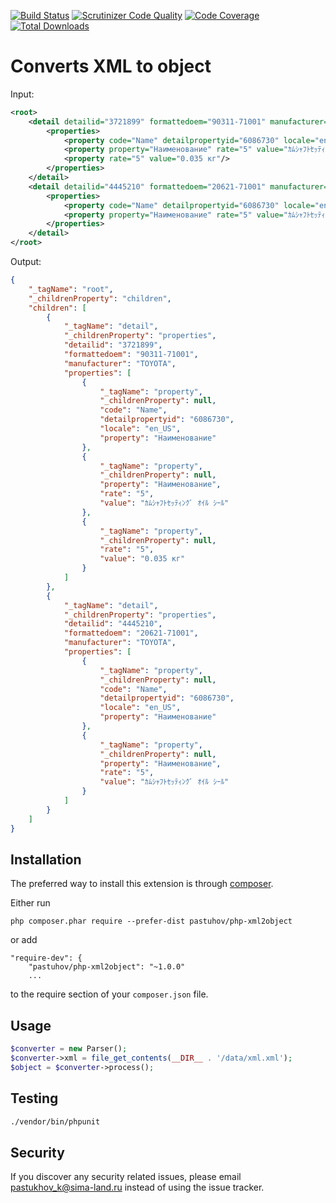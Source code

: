 [![Build Status](https://travis-ci.org/pastuhov/php-xml2object.svg)](https://travis-ci.org/pastuhov/php-xml2object)
[![Scrutinizer Code Quality](https://scrutinizer-ci.com/g/pastuhov/php-xml2object/badges/quality-score.png?b=master)](https://scrutinizer-ci.com/g/pastuhov/php-xml2object/?branch=master)
[![Code Coverage](https://scrutinizer-ci.com/g/pastuhov/php-xml2object/badges/coverage.png?b=master)](https://scrutinizer-ci.com/g/pastuhov/php-xml2object/?branch=master)
[![Total Downloads](https://poser.pugx.org/pastuhov/php-xml2object/downloads)](https://packagist.org/packages/pastuhov/php-xml2object)

Converts XML to object
===========================

Input: 
```xml
<root>
    <detail detailid="3721899" formattedoem="90311-71001" manufacturer="TOYOTA">
        <properties>
            <property code="Name" detailpropertyid="6086730" locale="en_US" property="Наименование"/>
            <property property="Наименование" rate="5" value="ｶﾑｼｬﾌﾄｾｯﾃｨﾝｸﾞ ｵｲﾙ ｼｰﾙ"/>
            <property rate="5" value="0.035 кг"/>
        </properties>
    </detail>
    <detail detailid="4445210" formattedoem="20621-71001" manufacturer="TOYOTA">
        <properties>
            <property code="Name" detailpropertyid="6086730" locale="en_US" property="Наименование"/>
            <property property="Наименование" rate="5" value="ｶﾑｼｬﾌﾄｾｯﾃｨﾝｸﾞ ｵｲﾙ ｼｰﾙ"/>
        </properties>
    </detail>
</root>
```

Output:
```json
{
    "_tagName": "root",
    "_childrenProperty": "children",
    "children": [
        {
            "_tagName": "detail",
            "_childrenProperty": "properties",
            "detailid": "3721899",
            "formattedoem": "90311-71001",
            "manufacturer": "TOYOTA",
            "properties": [
                {
                    "_tagName": "property",
                    "_childrenProperty": null,
                    "code": "Name",
                    "detailpropertyid": "6086730",
                    "locale": "en_US",
                    "property": "Наименование"
                },
                {
                    "_tagName": "property",
                    "_childrenProperty": null,
                    "property": "Наименование",
                    "rate": "5",
                    "value": "ｶﾑｼｬﾌﾄｾｯﾃｨﾝｸﾞ ｵｲﾙ ｼｰﾙ"
                },
                {
                    "_tagName": "property",
                    "_childrenProperty": null,
                    "rate": "5",
                    "value": "0.035 кг"
                }
            ]
        },
        {
            "_tagName": "detail",
            "_childrenProperty": "properties",
            "detailid": "4445210",
            "formattedoem": "20621-71001",
            "manufacturer": "TOYOTA",
            "properties": [
                {
                    "_tagName": "property",
                    "_childrenProperty": null,
                    "code": "Name",
                    "detailpropertyid": "6086730",
                    "locale": "en_US",
                    "property": "Наименование"
                },
                {
                    "_tagName": "property",
                    "_childrenProperty": null,
                    "property": "Наименование",
                    "rate": "5",
                    "value": "ｶﾑｼｬﾌﾄｾｯﾃｨﾝｸﾞ ｵｲﾙ ｼｰﾙ"
                }
            ]
        }
    ]
}

```

Installation
------------

The preferred way to install this extension is through [composer](http://getcomposer.org/download/).

Either run

```
php composer.phar require --prefer-dist pastuhov/php-xml2object
```

or add

```
"require-dev": {
    "pastuhov/php-xml2object": "~1.0.0"
    ...
```

to the require section of your `composer.json` file.

Usage
-----

```php
$converter = new Parser();
$converter->xml = file_get_contents(__DIR__ . '/data/xml.xml');
$object = $converter->process();
```

Testing
-------

```bash
./vendor/bin/phpunit
```

Security
--------

If you discover any security related issues, please email pastukhov_k@sima-land.ru instead of using the issue tracker.
